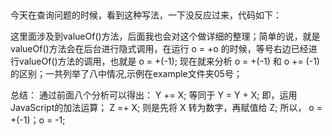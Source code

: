 ##
今天在查询问题的时候，看到这种写法，一下没反应过来，代码如下：

<script>
var o = {
      valueOf: function(){
        return -1;
      }
    };
o = +o;
console.log(o);  //-1
</script>

这里面涉及到valueOf()方法，后面我也会对这个做详细的整理；简单的说，就是valueOf()方法会在后台进行隐式调用，在运行 o = +o 的时候，等号右边已经进行valueOf()方法的调用，也就是 o = +(-1);
现在就来分析 o = +(-1)  和 o += (-1)的区别；一共列举了八中情况,示例在example文件夹05号；

总结：
通过前面八个分析可以得出：
Y += X; 等同于 Y = Y + X; 即，运用JavaScript的加法运算；
Z =+ X; 则是先将 X 转为数字，再赋值给 Z;
所以， o = +(-1)；o = -1;
